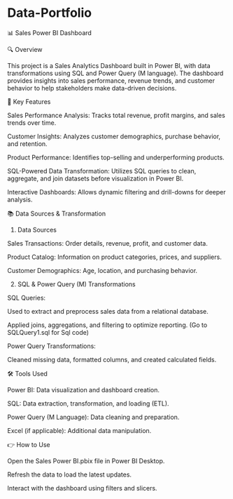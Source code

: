 # Data-Portfolio

📊 Sales Power BI Dashboard

🔍 Overview

This project is a Sales Analytics Dashboard built in Power BI, with data transformations using SQL and Power Query (M language). The dashboard provides insights into sales performance, revenue trends, and customer behavior to help stakeholders make data-driven decisions.

🔎 Key Features

Sales Performance Analysis: Tracks total revenue, profit margins, and sales trends over time.

Customer Insights: Analyzes customer demographics, purchase behavior, and retention.

Product Performance: Identifies top-selling and underperforming products.

SQL-Powered Data Transformation: Utilizes SQL queries to clean, aggregate, and join datasets before visualization in Power BI.

Interactive Dashboards: Allows dynamic filtering and drill-downs for deeper analysis.

📚 Data Sources & Transformation

1. Data Sources

Sales Transactions: Order details, revenue, profit, and customer data.

Product Catalog: Information on product categories, prices, and suppliers.

Customer Demographics: Age, location, and purchasing behavior.

2. SQL & Power Query (M) Transformations

SQL Queries:

Used to extract and preprocess sales data from a relational database.

Applied joins, aggregations, and filtering to optimize reporting.
(Go to SQLQuery1.sql for Sql code)

Power Query Transformations:

Cleaned missing data, formatted columns, and created calculated fields.


🛠️ Tools Used

Power BI: Data visualization and dashboard creation.

SQL: Data extraction, transformation, and loading (ETL).

Power Query (M Language): Data cleaning and preparation.

Excel (if applicable): Additional data manipulation.

👉 How to Use

Open the Sales Power BI.pbix file in Power BI Desktop.

Refresh the data to load the latest updates.

Interact with the dashboard using filters and slicers.


